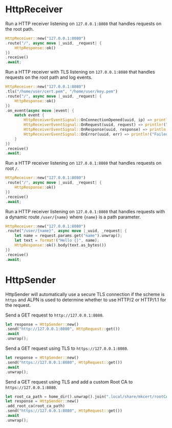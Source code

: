 # HttpReceiver

Run a HTTP receiver listening on `127.0.0.1:8080` that handles requests on the root path.
``` rust
HttpReceiver::new("127.0.0.1:8080")
.route("/", async move |_uuid, _request| {
    HttpResponse::ok()
})
.receive()
.await;
```

Run a HTTP receiver with TLS listening on `127.0.0.1:8080` that handles requests on the root path and log events.
``` rust
HttpReceiver::new("127.0.0.1:8080")
.tls("/home/user/cert.pem", "/home/user/key.pem")
.route("/", async move |_uuid, _request| {
    HttpResponse::ok()
})
.on_event(async move |event| {
    match event {
        HttpReceiverEventSignal::OnConnectionOpened(uuid, ip) => println!("Connection[{}] opened: {}", uuid, ip),
        HttpReceiverEventSignal::OnRequest(uuid, request) => println!("Request[{}]: {:?}", uuid, request),
        HttpReceiverEventSignal::OnResponse(uuid, response) => println!("Response[{}]: {:?}", uuid, response),
        HttpReceiverEventSignal::OnError(uuid, err) => println!("Failed[{}]: {}", uuid, err),
    }
})
.receive()
.await;
```

Run a HTTP receiver listening on `127.0.0.1:8080` that handles requests on root `/`.
``` rust
HttpReceiver::new("127.0.0.1:8080")
.route("/", async move |_uuid, _request| {
    HttpResponse::ok()
})
.receive()
.await;
```

Run a HTTP receiver listening on `127.0.0.1:8080` that handles requests with a dynamic route `/user/{name}` where `{name}` is a path parameter.
``` rust
HttpReceiver::new("127.0.0.1:8080")
.route("/user/{name}", async move |_uuid, _request| {
    let name = request.params.get("name").unwrap();
    let text = format!("Hello {}", name);
    HttpResponse::ok().body(text.as_bytes())
})
.receive()
.await;
```

# HttpSender
HttpSender will automatically use a secure TLS connection if the scheme is `https` and ALPN is used to determine whether to use HTTP/2 or HTTP/1.1 for the request.

Send a GET request to `http://127.0.0.1:8080`.
``` rust
let response = HttpSender::new()
.send("http://127.0.0.1:8080", HttpRequest::get())
.await
.unwrap();
```

Send a GET request using TLS to `https://127.0.0.1:8080`.
``` rust
let response = HttpSender::new()
.send("https://127.0.0.1:8080", HttpRequest::get())
.await
.unwrap();
```

Send a GET request using TLS and add a custom Root CA to `https://127.0.0.1:8080`.
``` rust
let root_ca_path = home_dir().unwrap().join(".local/share/mkcert/rootCA.pem");
let response = HttpSender::new()
.add_root_ca(root_ca_path)
.send("https://127.0.0.1:8080", HttpRequest::get())
.await
.unwrap();
```
